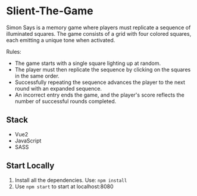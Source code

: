 # Slient-The-Game

Simon Says is a memory game where players must replicate a sequence of illuminated squares. The game consists of a grid with four colored squares, each emitting a unique tone when activated.

Rules:

- The game starts with a single square lighting up at random.
- The player must then replicate the sequence by clicking on the squares in the same order.
- Successfully repeating the sequence advances the player to the next round with an expanded sequence.
- An incorrect entry ends the game, and the player's score reflects the number of successful rounds completed.

## Stack

- Vue2
- JavaScript
- SASS

## Start Locally

1. Install all the dependencies. Use: `npm install`
2. Use `npm start` to start at localhost:8080
